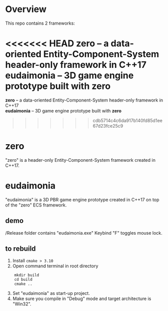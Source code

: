 # Overview #

This repo contains 2 frameworks:

<<<<<<< HEAD
**zero** – a data-oriented Entity-Component-System header-only framework in C++17
**eudaimonia** – 3D game engine prototype built with **zero**
=======
**zero** – a data-oriented Entity-Component-System header-only framework in C++17  
**eudaimonia** – 3D game engine prototype built with **zero**  
>>>>>>> cdb5714c4c6da917b140fd85d1ee67d23fce25c9

 

# zero #

"zero" is a header-only Entity-Component-System framework created in C++17.

# eudaimonia #

"eudaimonia" is a 3D PBR game engine prototype created in C++17 on top of the "zero" ECS framework.

## demo ##

/Release folder contains "eudaimonia.exe"
Keybind "F" toggles mouse lock.

## to rebuild ##
1. Install `cmake > 3.10`
2. Open command terminal in root directory
```
    mkdir build
    cd build
    cmake ..
``` 
3. Set "eudaimonia" as start-up project.
4. Make sure you compile in "Debug" mode and target architecture is "Win32".
